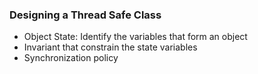 
### Designing a Thread Safe Class
- Object State: Identify the variables that form an object
- Invariant that constrain the state variables
- Synchronization policy 




                                                            